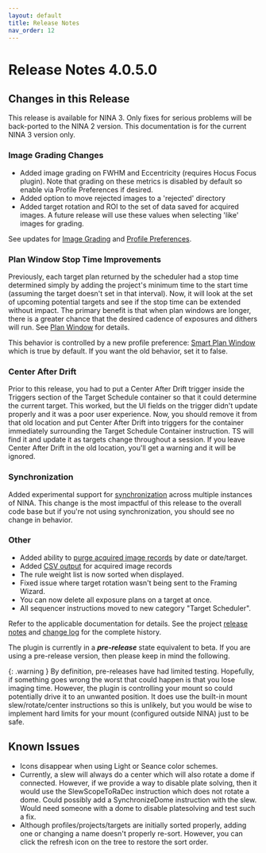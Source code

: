 ```yaml
---
layout: default
title: Release Notes
nav_order: 12
---
```


# Release Notes 4.0.5.0

## Changes in this Release

This release is available for NINA 3.  Only fixes for serious problems will be back-ported to the NINA 2 version.  This documentation is for the current NINA 3 version only.

### Image Grading Changes
* Added image grading on FWHM and Eccentricity (requires Hocus Focus plugin).  Note that grading on these metrics is disabled by default so enable via Profile Preferences if desired.
* Added option to move rejected images to a 'rejected' directory
* Added target rotation and ROI to the set of data saved for acquired images.  A future release will use these values when selecting 'like' images for grading.

See updates for [Image Grading](post-acquisition/image-grader.html) and [Profile Preferences](target-management/profiles.html#image-grader).

### Plan Window Stop Time Improvements

Previously, each target plan returned by the scheduler had a stop time determined simply by adding the project's minimum time to the start time (assuming the target doesn't set in that interval).  Now, it will look at the set of upcoming potential targets and see if the stop time can be extended without impact.  The primary benefit is that when plan windows are longer, there is a greater chance that the desired cadence of exposures and dithers will run.  See [Plan Window](concepts/planning-engine.html#plan-window) for details.

This behavior is controlled by a new profile preference: [Smart Plan Window](target-management/profiles.html#general-preferences) which is true by default.  If you want the old behavior, set it to false.

### Center After Drift

Prior to this release, you had to put a Center After Drift trigger inside the Triggers section of the Target Schedule container so that it could determine the current target.  This worked, but the UI fields on the trigger didn't update properly and it was a poor user experience.  Now, you should remove it from that old location and put Center After Drift into triggers for the container immediately surrounding the Target Schedule Container instruction.  TS will find it and update it as targets change throughout a session.  If you leave Center After Drift in the old location, you'll get a warning and it will be ignored.

### Synchronization
Added experimental support for [synchronization](synchronization.html) across multiple instances of NINA.  This change is the most impactful of this release to the overall code base but if you're not using synchronization, you should see no change in behavior.

### Other
* Added ability to [purge acquired image records](post-acquisition/acquisition-data.html#purging-records) by date or date/target.
* Added [CSV output](post-acquisition/acquisition-data.html#csv-output) for acquired image records
* The rule weight list is now sorted when displayed.
* Fixed issue where target rotation wasn't being sent to the Framing Wizard.
* You can now delete all exposure plans on a target at once.
* All sequencer instructions moved to new category "Target Scheduler".

Refer to the applicable documentation for details.  See the project [release notes](https://github.com/tcpalmer/nina.plugin.assistant/blob/main/RELEASENOTES.md) and [change log](https://github.com/tcpalmer/nina.plugin.assistant/blob/main/CHANGELOG.md) for the complete history.

The plugin is currently in a **_pre-release_** state equivalent to beta.  If you are using a pre-release version, then please keep in mind the following.

{: .warning }
By definition, pre-releases have had limited testing.  Hopefully, if something goes wrong the worst that could happen is that you lose imaging time.  However, the plugin is controlling your mount so could potentially drive it to an unwanted position.  It does use the built-in mount slew/rotate/center instructions so this is unlikely, but you would be wise to implement hard limits for your mount (configured outside NINA) just to be safe.

## Known Issues

- Icons disappear when using Light or Seance color schemes.
- Currently, a slew will always do a center which will also rotate a dome if connected.  However, if we provide a way to disable plate solving, then it would use the SlewScopeToRaDec instruction which does not rotate a dome.  Could possibly add a SynchronizeDome instruction with the slew.  Would need someone with a dome to disable platesolving and test such a fix.
- Although profiles/projects/targets are initially sorted properly, adding one or changing a name doesn't properly re-sort.  However, you can click the refresh icon on the tree to restore the sort order.

